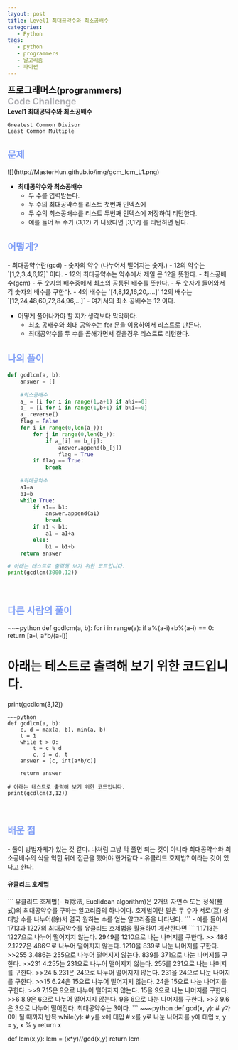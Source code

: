 ```yaml
---
layout: post
title: Level1 최대공약수와 최소공배수
categories:
   - Python
tags:
   - python
   - programmers
   - 알고리즘
   - 파이썬
---
```

<b style="font-size:20px" url="https://programmers.co.kr">프로그래머스(programmers)</b><br>
<b style="font-size:20px; color:#71717991;">Code Challenge </b><br>
<b>Level1 최대공약수와 최소공배수</b>
```
Greatest Common Divisor  
Least Common Multiple
```
<h2 style="color:#819FF7">문제</h2>
![](http://MasterHun.github.io/img/gcm_lcm_L1.png)

- <b>최대공약수와 최소공배수</b>
	- 두 수를 입력받는다.
	- 두 수의 최대공약수를 리스트 첫번째 인덱스에
	- 두 수의 최소공배수를 리스트 두번째 인덱스에 저장하여 리턴한다.
	- 예를 들어 두 수가 (3,12) 가 나왔다면 [3,12] 를 리턴하면 된다.

<h2 style="color:#819FF7">어떻게?</h2>
- 최대공약수란(gcd)
    - 숫자의 약수 (나누어서 떨어지는 숫자.)
    - 12의 약수는 `[1,2,3,4,6,12]` 이다.
    - 12의 최대공약수는 약수에서 제일 큰 12을 뜻한다.
- 최소공배수(gcm)
	- 두 숫자의 배수중에서 최소의 공통된 배수를 뜻한다.
	- 두 숫자가 들어와서 각 숫자의 배수를 구한다. 
	- 4의 배수는 `[4,8,12,16,20,....]`	12의 배수는 `[12,24,48,60,72,84,96,...]`
	- 여기서의 최소 공배수는 12 이다. 

- 어떻게 풀어나가야 할 지가 생각보다 막막하다.
	- 최소 공배수와 최대 공약수는 for 문을 이용하여서 리스트로 만든다.
	- 최대공약수를 두 수를 곱해가면서 같을경우 리스트로 리턴한다.
<h2 style="color:#819FF7">나의 풀이</h2>

~~~python
def gcdlcm(a, b):
    answer = []
    
    #최소공배수
    a_ = [i for i in range(1,a+1) if a%i==0]
    b_ = [i for i in range(1,b+1) if b%i==0]
    a_.reverse()
    flag = False
    for i in range(0,len(a_)):
        for j in range(0,len(b_)):
            if a_[i] == b_[j]:
                answer.append(b_[j])
                flag = True
        if flag == True:
            break
        
    #최대공약수
    a1=a
    b1=b
    while True:
        if a1== b1:
            answer.append(a1)
            break
        if a1 < b1:
            a1 = a1+a
        else:
            b1 = b1+b
    return answer

# 아래는 테스트로 출력해 보기 위한 코드입니다.
print(gcdlcm(3000,12))
~~~
<br>

<h2 style="color:#819FF7">다른 사람의 풀이</h2>
~~~python
def gcdlcm(a, b):
    for i in range(a):
        if a%(a-i)+b%(a-i) == 0:
            return [a-i, a*b/(a-i)]

# 아래는 테스트로 출력해 보기 위한 코드입니다.
print(gcdlcm(3,12))
~~~
~~~python
def gcdlcm(a, b):
    c, d = max(a, b), min(a, b)
    t = 1
    while t > 0:
        t = c % d
        c, d = d, t
    answer = [c, int(a*b/c)]

    return answer

# 아래는 테스트로 출력해 보기 위한 코드입니다.
print(gcdlcm(3,12))
~~~
<br>

<h2 style="color:#819FF7">배운 점</h2>
- 풀이 방법자체가 있는 것 같다. 나처럼 그냥 막 풀면 되는 것이 아니라 최대공약수와 최소공배수의 식을 익힌 뒤에 접근을 했어야 한거같다
- 유클리드 호제법? 이라는 것이 있다고 한다.

<h4>유클리드 호제법</h4>
```
유클리드 호제법(- 互除法, Euclidean algorithm)은 2개의 자연수 또는 정식(整式)의 최대공약수를 구하는 알고리즘의 하나이다. 호제법이란 말은 두 수가 서로(互) 상대방 수를 나누어(除)서 결국 원하는 수를 얻는 알고리즘을 나타낸다.
```
- 예를 들어서 1713과 1227의 최대공약수를 유클리드 호제법을 활용하여 계산한다면
```
	1.1713는 1227으로 나누어 떨어지지 않는다. 2949를 1210으로 나눈 나머지를 구한다. >> 486
	2.1227은 486으로 나누어 떨어지지 않는다. 1210을 839로 나눈 나머지를 구한다. >>255
	3.486는 255으로 나누어 떨어지지 않는다. 839를 371으로 나눈 나머지를 구한다. >>231
	4.255는 231으로 나누어 떨어지지 않는다. 255를 231으로 나눈 나머지를 구한다. >>24
	5.231은 24으로 나누어 떨어지지 않는다. 231을 24으로 나눈 나머지를 구한다. >>15
	6.24은 15으로 나누어 떨어지지 않는다. 24을 15으로 나눈 나머지를 구한다. >>9
	7.15은 9으로 나누어 떨어지지 않는다. 15을 9으로 나눈 나머지를 구한다. >>6
	8.9은 6으로 나누어 떨어지지 않는다. 9을 6으로 나눈 나머지를 구한다. >>3
	9.6은 3으로 나누어 떨어진다. 최대공약수는 3이다.
```
~~~python
def gcd(x, y):
   # y가 0이 될 때까지 반복
   while(y):
       # y를 x에 대입
       # x를 y로 나눈 나머지를 y에 대입
       x, y = y, x % y
   return x

def lcm(x,y):
	lcm = (x*y)//gcd(x,y)
    return lcm
~~~
